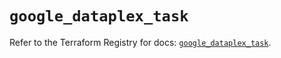 # `google_dataplex_task`

Refer to the Terraform Registry for docs: [`google_dataplex_task`](https://registry.terraform.io/providers/hashicorp/google/5.28.0/docs/resources/dataplex_task).
